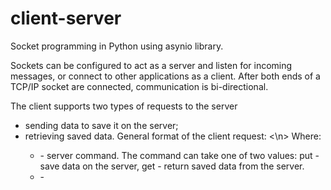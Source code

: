# client-server
Socket programming in Python using asynio library. 

Sockets can be configured to act as a server and listen for incoming messages, or connect to other applications as a client. After both ends of a TCP/IP socket are connected, communication is bi-directional.

The client supports two types of requests to the server
- sending data to save it on the server;
- retrieving saved data.
General format of the client request: <command> <request data><\n>
 Where:
  - <command> - server command. The command can take one of two values: put -save data on the server, get - return saved data from the server.
  - <request data> - 
